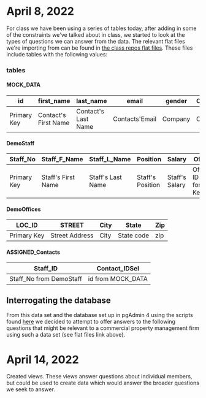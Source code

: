 
# April 8, 2022
For class we have been using a series of tables today, after adding in some of the constraints we've talked about in class, we started to look at the types of questions we can answer from the data.
The relevant flat files we're importing from can be found in [the class repos flat files](https://github.com/tzfrazier/classAssets/blob/main/IST%20423/Flatfiles).
These files include tables with the following values:
### tables
#### MOCK_DATA
| id | first_name | last_name | email | gender | Company | City | Value |
| -- | ---------- | --------- | ----- | ------ | ------- | ----| ----- |
| Primary Key | Contact's First Name | Contact's Last Name |Contacts'Email| Company | City | Value of Contacts business |
#### DemoStaff
| Staff_No | Staff_F_Name | Staff_L_Name | Position | Salary | Office |
| -------- | ------------ | ------------ | --------| ------ | ------ |
| Primary Key | Staff's First Name| Staff's Last Name | Staff's Position | Staff's Salary | Office ID as a foreign Key |
#### DemoOffices
| LOC_ID | STREET | City | State | Zip |
| ------ | ------ | ---- | ----- | --- |
| Primary Key | Street Address | City | State code | zip |
#### ASSIGNED_Contacts
| Staff_ID | Contact_IDSel |
| -------- | ------------- |
| Staff_No from DemoStaff| id from MOCK_DATA |

## Interrogating the database
From this data set and the database set up in pgAdmin 4 using the scripts found [here](https://github.com/tzfrazier/classAssets/blob/main/IST%20423/CodeSnips/ARP8SNIPS1)  we decided to attempt to offer answers to the following questions that might be relevant to a commercial property management firm using such a data set (see flat files link above).

# April 14, 2022
Created views. These views answer questions about individual members, but could be used to create data which would answer the broader questions we seek to answer.
